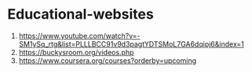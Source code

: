 Educational-websites
====================
1. https://www.youtube.com/watch?v=-SM1ySq_rtg&list=PLLLBCC91v9d3pagtYDTSMoL7GA6dqipj6&index=1
2. https://buckysroom.org/videos.php
3. https://www.coursera.org/courses?orderby=upcoming
